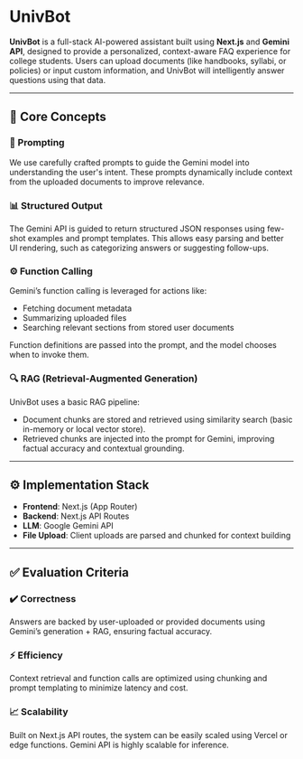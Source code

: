 # UnivBot

**UnivBot** is a full-stack AI-powered assistant built using **Next.js** and **Gemini API**, designed to provide a personalized, context-aware FAQ experience for college students. Users can upload documents (like handbooks, syllabi, or policies) or input custom information, and UnivBot will intelligently answer questions using that data.

---

## 🔧 Core Concepts

### 🧠 Prompting

We use carefully crafted prompts to guide the Gemini model into understanding the user's intent. These prompts dynamically include context from the uploaded documents to improve relevance.

### 📊 Structured Output

The Gemini API is guided to return structured JSON responses using few-shot examples and prompt templates. This allows easy parsing and better UI rendering, such as categorizing answers or suggesting follow-ups.

### ⚙️ Function Calling

Gemini’s function calling is leveraged for actions like:

* Fetching document metadata
* Summarizing uploaded files
* Searching relevant sections from stored user documents

Function definitions are passed into the prompt, and the model chooses when to invoke them.

### 🔍 RAG (Retrieval-Augmented Generation)

UnivBot uses a basic RAG pipeline:

* Document chunks are stored and retrieved using similarity search (basic in-memory or local vector store).
* Retrieved chunks are injected into the prompt for Gemini, improving factual accuracy and contextual grounding.

---

## ⚙️ Implementation Stack

* **Frontend**: Next.js (App Router)
* **Backend**: Next.js API Routes
* **LLM**: Google Gemini API
* **File Upload**: Client uploads are parsed and chunked for context building

---

## ✅ Evaluation Criteria

### ✔️ Correctness

Answers are backed by user-uploaded or provided documents using Gemini’s generation + RAG, ensuring factual accuracy.

### ⚡ Efficiency

Context retrieval and function calls are optimized using chunking and prompt templating to minimize latency and cost.

### 📈 Scalability

Built on Next.js API routes, the system can be easily scaled using Vercel or edge functions. Gemini API is highly scalable for inference.